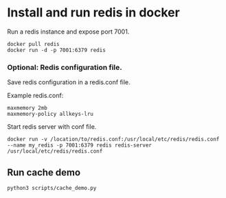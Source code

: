 # Install and run redis in docker

Run a redis instance and expose port 7001.
```buildoutcfg
docker pull redis
docker run -d -p 7001:6379 redis
```

### Optional: Redis configuration file.
Save redis configuration in a redis.conf file. 

Example redis.conf:
```
maxmemory 2mb
maxmemory-policy allkeys-lru
```
Start redis server with conf file.

`docker run -v /location/to/redis.conf:/usr/local/etc/redis/redis.conf --name my_redis -p 7001:6379 redis redis-server /usr/local/etc/redis/redis.conf`


## Run cache demo
`python3 scripts/cache_demo.py`